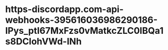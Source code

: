 # https-discordapp.com-api-webhooks-395616036986290186-IPys_ptI67MxFzs0vMatkcZLC0lBQa1s8DCIohVWd-INh

